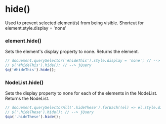 # hide()
Used to prevent selected element(s) from being visible.
Shortcut for element.style.display = 'none'

### element.hide()
Sets the element's display property to none. Returns the element.

```javascript
// docuement.querySelector('#hideThis').style.display = 'none'; // --> Vanilla JS
// $('#hideThis').hide(); // --> jQuery
$q('#hideThis').hide();
```

### NodeList.hide()
Sets the display property to none for each of the elements in the NodeList. Returns the NodeList.

```javascript
// docuement.querySelectorAll('.hideThese').forEach((el) => el.style.display = 'none'); // --> Vanilla JS
// $('.hideThese').hide(); // --> jQuery
$qa('.hideThese').hide();
```
